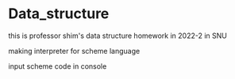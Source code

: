 # Data_structure

this is professor shim's  data structure homework in 2022-2 in SNU

making interpreter for scheme language 

input scheme code in  console 
